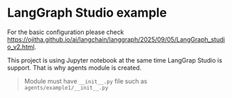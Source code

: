 # LangGraph Studio example

For the basic configuration please check https://ojitha.github.io/ai/langchain/langgraph/2025/09/05/LangGraph_studio_v2.html.

This project is using Jupyter notebook at the same time LangGrap Studio is support. That is why agents module is created. 

> Module must have `__init__.py` file such as `agents/example1/__init__.py`